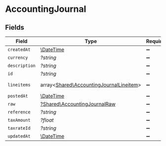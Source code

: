 # AccountingJournal


## Fields

| Field                                                                                       | Type                                                                                        | Required                                                                                    | Description                                                                                 |
| ------------------------------------------------------------------------------------------- | ------------------------------------------------------------------------------------------- | ------------------------------------------------------------------------------------------- | ------------------------------------------------------------------------------------------- |
| `createdAt`                                                                                 | [\DateTime](https://www.php.net/manual/en/class.datetime.php)                               | :heavy_minus_sign:                                                                          | N/A                                                                                         |
| `currency`                                                                                  | *?string*                                                                                   | :heavy_minus_sign:                                                                          | N/A                                                                                         |
| `description`                                                                               | *?string*                                                                                   | :heavy_minus_sign:                                                                          | N/A                                                                                         |
| `id`                                                                                        | *?string*                                                                                   | :heavy_minus_sign:                                                                          | N/A                                                                                         |
| `lineitems`                                                                                 | array<[Shared\AccountingJournalLineitem](../../Models/Shared/AccountingJournalLineitem.md)> | :heavy_minus_sign:                                                                          | new field name                                                                              |
| `postedAt`                                                                                  | [\DateTime](https://www.php.net/manual/en/class.datetime.php)                               | :heavy_minus_sign:                                                                          | N/A                                                                                         |
| `raw`                                                                                       | [?Shared\AccountingJournalRaw](../../Models/Shared/AccountingJournalRaw.md)                 | :heavy_minus_sign:                                                                          | N/A                                                                                         |
| `reference`                                                                                 | *?string*                                                                                   | :heavy_minus_sign:                                                                          | N/A                                                                                         |
| `taxAmount`                                                                                 | *?float*                                                                                    | :heavy_minus_sign:                                                                          | N/A                                                                                         |
| `taxrateId`                                                                                 | *?string*                                                                                   | :heavy_minus_sign:                                                                          | N/A                                                                                         |
| `updatedAt`                                                                                 | [\DateTime](https://www.php.net/manual/en/class.datetime.php)                               | :heavy_minus_sign:                                                                          | N/A                                                                                         |
